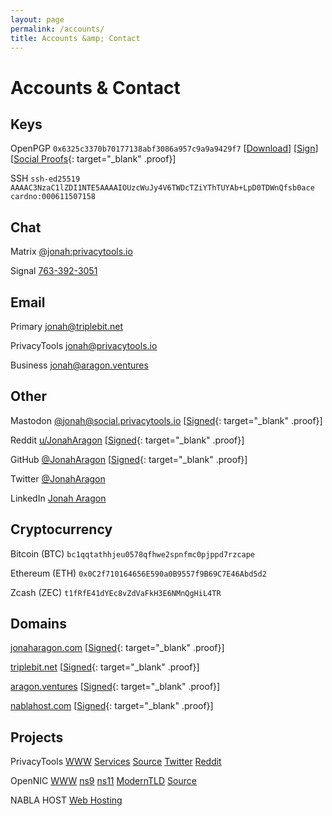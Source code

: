 ```yaml
---
layout: page
permalink: /accounts/
title: Accounts &amp; Contact
---
```


# Accounts & Contact

## Keys

OpenPGP `0x6325c3370b70177138abf3086a957c9a9a9429f7` [[Download](/assets/files/gpg.asc)] [[Sign](/keysigning/)] [[Social Proofs](https://metacode.biz/openpgp/key#0x6A957C9A9A9429F7){: target="_blank" .proof}]

SSH `ssh-ed25519 AAAAC3NzaC1lZDI1NTE5AAAAIOUzcWuJy4V6TWDcTZiYThTUYAb+LpD0TDWnQfsb0ace cardno:000611507158`

## Chat

Matrix [@jonah:privacytools.io](https://matrix.to/#/@jonah:privacytools.io)

Signal [763-392-3051](https://signal.org/)

## Email

Primary [jonah@triplebit.net](mailto:)

PrivacyTools [jonah@privacytools.io](mailto:)

Business [jonah@aragon.ventures](mailto:)

## Other

Mastodon [@jonah@social.privacytools.io](https://social.privacytools.io/@jonah) [[Signed](https://metacode.biz/openpgp/key#0x6A957C9A9A9429F7){: target="_blank" .proof}]

Reddit [u/JonahAragon](https://www.reddit.com/user/JonahAragon) [[Signed](https://metacode.biz/openpgp/key#0x6A957C9A9A9429F7){: target="_blank" .proof}]

GitHub [@JonahAragon](https://github.com/JonahAragon) [[Signed](https://metacode.biz/openpgp/key#0x6A957C9A9A9429F7){: target="_blank" .proof}]

Twitter [@JonahAragon](https://twitter.com/JonahAragon)

LinkedIn [Jonah Aragon](https://www.linkedin.com/in/jonaharagon/)

## Cryptocurrency

Bitcoin (BTC) `bc1qqtathhjeu0578qfhwe2spnfmc0pjppd7rzcape`

Ethereum (ETH) `0x0C2f710164656E590a0B9557f9B69C7E46Abd5d2`

Zcash (ZEC) `t1fRfE41dYEc8vZdVaFkH3E6NMnQgHiL4TR`

## Domains

[jonaharagon.com](https://jonaharagon.com) [[Signed](https://metacode.biz/openpgp/key#0x6A957C9A9A9429F7){: target="_blank" .proof}]

[triplebit.net](https://jonaharagon.com) [[Signed](https://metacode.biz/openpgp/key#0x6A957C9A9A9429F7){: target="_blank" .proof}]

[aragon.ventures](https://jonaharagon.com) [[Signed](https://metacode.biz/openpgp/key#0x6A957C9A9A9429F7){: target="_blank" .proof}]

[nablahost.com](https://jonaharagon.com) [[Signed](https://metacode.biz/openpgp/key#0x6A957C9A9A9429F7){: target="_blank" .proof}]

## Projects

PrivacyTools [WWW](https://www.privacytools.io) [Services](https://www.privacytools.io/services/) [Source](https://github.com/privacytoolsIO/) [Twitter](https://twitter.com/privacytoolsIO) [Reddit](https://www.reddit.com/r/privacytoolsIO/)

OpenNIC [WWW](https://www.opennic.org/) [ns9](https://servers.opennic.org/edit.php?srv=ns9.opennic.glue) [ns11](https://servers.opennic.org/edit.php?srv=ns11.opennic.glue) [ModernTLD](http://github.com/moderntld/) [Source](https://github.com/opennic/)

NABLA HOST [Web Hosting](https://nablahost.com)
